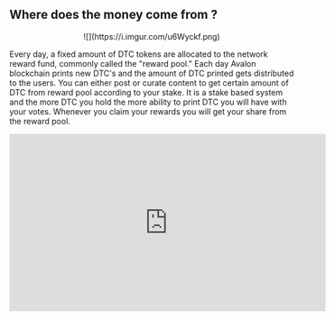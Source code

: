 ## Where does the money come from ?

<center>![](https://i.imgur.com/u6Wyckf.png)</center>

Every day, a fixed amount of DTC tokens are allocated to the network reward fund, commonly called the "reward pool." Each day Avalon blockchain prints new DTC's and the amount of DTC printed gets distributed to the users. You can either post or curate content to get certain amount of DTC from reward pool according to your stake. It is a stake based system and the more DTC you hold the more ability to print DTC you will have with your votes. Whenever you claim your rewards you will get your share from the reward pool. 

<iframe width="560" height="315" src="https://emb.d.tube/#!/curator/83w7xxurkhx" frameborder="0" allow="accelerometer; autoplay; encrypted-media; gyroscope; picture-in-picture" allowfullscreen></iframe>
